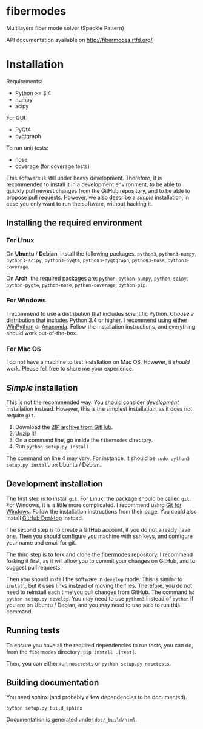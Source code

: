 # fibermodes
Multilayers fiber mode solver (Speckle Pattern)

API documentation available on http://fibermodes.rtfd.org/


Installation
============

Requirements:

- Python >= 3.4
- numpy
- scipy

For GUI:

 - PyQt4
 - pyqtgraph

To run unit tests:

 - nose
 - coverage (for coverage tests)


This software is still under heavy development. Therefore, it is recommended to
install it in a development environment, to be able to quickly pull newest changes
from the GitHub repository, and to be able to propose pull requests. However,
we also describe a *simple* installation, in case you only want to run  the 
software, without hacking it.


Installing the required environment
-----------------------------------

### For Linux

On **Ubuntu** / **Debian**, install the following packages:
`python3`, `python3-numpy`, `python3-scipy`, `python3-pyqt4`, `python3-pyqtgraph`,
`python3-nose`, `python3-coverage`.

On **Arch**, the required packages are:
`python`, `python-numpy`, `python-scipy`, `python-pyqt4`, `python-nose`,
`python-coverage`, `python-pip`.


### For Windows

I recommend to use a distribution that includes scientific Python.
Choose a distribution that includes Python 3.4 or higher. I recommend
using either
[WinPython](http://winpython.github.io/) or
[Anaconda](https://www.continuum.io/downloads).
Follow the installation instructions, and everything should work out-of-the-box.


### For Mac OS

I do not have a machine to test installation on Mac OS. However, it *should* work.
Please fell free to share me your experience.


*Simple* installation
---------------------

This is not the recommended way. You should consider *development* installation
instead. However, this is the simplest installation, as it does not require `git`.

1. Download the [ZIP archive from GitHub](https://github.com/cbrunet/fibermodes).
2. Unzip it!
3. On a command line, go inside the `fibermodes` directory.
4. Run `python setup.py install`

The command on line 4 may vary.
For instance, it should be `sudo python3 setup.py install` on Ubuntu / Debian.


Development installation
------------------------

The first step is to install `git`. For Linux, the package should be called `git`.
For Windows, it is a little more complicated. I recommend using
[Git for Windows](https://git-for-windows.github.io/). Follow the installation
instructions from their page.
You could also install [GitHub Desktop](https://desktop.github.com/) instead.

The second step is to create a GitHub account, if you do not already have one.
Then you should configure you machine with ssh keys, and configure your name
and email for git.

The third step is to fork and clone the
[fibermodes repository](https://github.com/cbrunet/fibermodes).
I recommend forking it first, as it will allow you to commit your changes
on GitHub, and to suggest pull requests.

Then you should install the software in `develop` mode. This is similar
to `install`, but it uses links instead of moving the files. Therefore, you
do not need to reinstall each time you pull changes from GitHub.
The command is: `python setup.py develop`. You may need to use `python3`
instead of `python` if you are on Ubuntu / Debian, and you may need to use
`sudo` to run this command.


Running tests
-------------

To ensure you have all the required dependencies to run tests, you can
do, from the `fibermodes` directory: `pip install .[test]`.

Then, you can either run `nosetests` or `python setup.py nosetests`.


Building documentation
----------------------

You need sphinx (and probably a few dependencies to be documented).

``
python setup.py build_sphinx
``

Documentation is generated under `doc/_build/html`.



